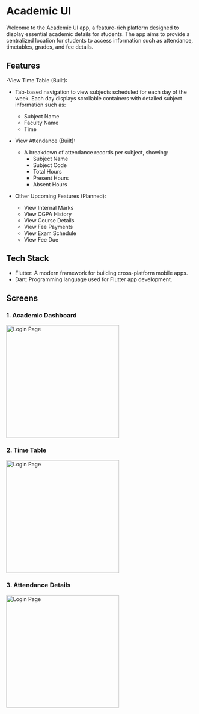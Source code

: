 
# Academic UI

Welcome to the Academic UI app, a feature-rich platform designed to display essential academic details for students. The app aims to provide a centralized location for students to access information such as attendance, timetables, grades, and fee details.

## Features

-View Time Table (Built):
  - Tab-based navigation to view subjects scheduled for each day of the week. Each day displays scrollable containers with detailed subject information such as:
      - Subject Name
      - Faculty Name
      - Time
   
- View Attendance (Built):
  - A breakdown of attendance records per subject, showing:
      - Subject Name
      - Subject Code
      - Total Hours
      - Present Hours
      - Absent Hours
   
- Other Upcoming Features (Planned):
    - View Internal Marks
    - View CGPA History
    - View Course Details
    - View Fee Payments
    - View Exam Schedule
    - View Fee Due

##  Tech Stack

  - Flutter: A modern framework for building cross-platform mobile apps.
  - Dart: Programming language used for Flutter app development.

## Screens

### 1. Academic Dashboard
<img src="https://github.com/user-attachments/assets/6f8d835b-ba78-4526-b0aa-70cd101ab33e" alt="Login Page" width="300"/>

### 2. Time Table
<img src="https://github.com/user-attachments/assets/25bb917f-7eef-4b43-b032-7c32fb0016a3" alt="Login Page" width="300"/>

### 3. Attendance Details
<img src="https://github.com/user-attachments/assets/ab6c08e7-9ad5-4d9c-90a1-209951f7fd55" alt="Login Page" width="300"/>

